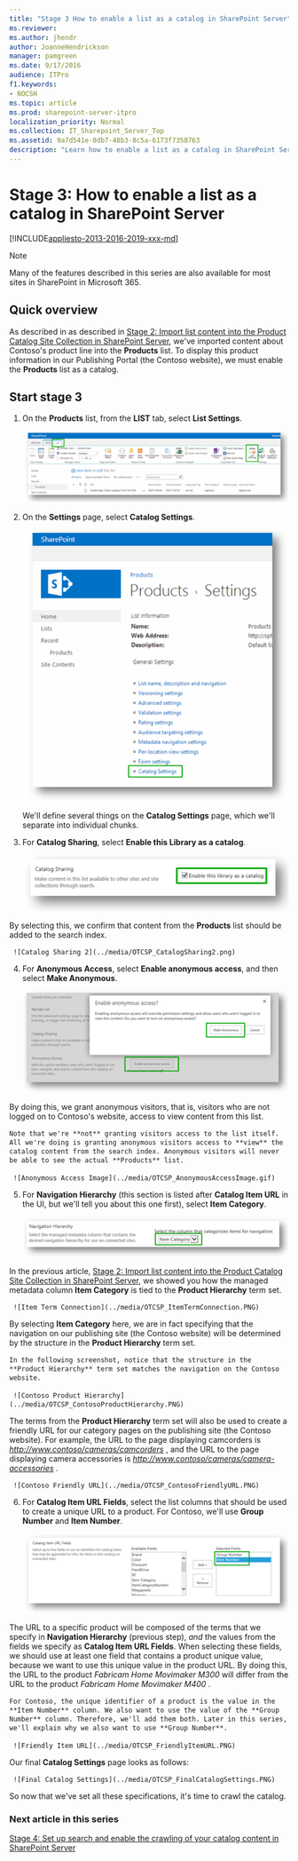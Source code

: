 ```yaml
---
title: "Stage 3 How to enable a list as a catalog in SharePoint Server"
ms.reviewer: 
ms.author: jhendr
author: JoanneHendrickson
manager: pamgreen
ms.date: 9/17/2016
audience: ITPro
f1.keywords:
- NOCSH
ms.topic: article
ms.prod: sharepoint-server-itpro
localization_priority: Normal
ms.collection: IT_Sharepoint_Server_Top
ms.assetid: 9a7d541e-8db7-48b3-8c5a-6173f7358763
description: "Learn how to enable a list as a catalog in SharePoint Server 2016."
---
```


# Stage 3: How to enable a list as a catalog in SharePoint Server

[!INCLUDE[appliesto-2013-2016-2019-xxx-md](../includes/appliesto-2013-2016-2019-xxx-md.md)]
  
> [!NOTE]
> Many of the features described in this series are also available for most sites in SharePoint in Microsoft 365. 
  
## Quick overview

As described in as described in [Stage 2: Import list content into the Product Catalog Site Collection in SharePoint Server](stage-2-import-list-content-into-the-product-catalog-site-collection.md), we've imported content about Contoso's product line into the **Products** list. To display this product information in our Publishing Portal (the Contoso website), we must enable the **Products** list as a catalog. 
  
## Start stage 3

1. On the **Products** list, from the **LIST** tab, select **List Settings**. 
    
     ![List Settings](../media/OTCSP_ListSettings.PNG)
  
2. On the **Settings** page, select **Catalog Settings**. 
    
     ![Catalog Settings](../media/OTCSP_CatalogSettings.png)
  
    We'll define several things on the **Catalog Settings** page, which we'll separate into individual chunks. 
    
3. For **Catalog Sharing**, select **Enable this Library as a catalog**. 
    
     ![Catalog Sharing](../media/OTCSP_CatalogSharing.PNG)
  
By selecting this, we confirm that content from the **Products** list should be added to the search index. 
    
     ![Catalog Sharing 2](../media/OTCSP_CatalogSharing2.png)
  
4. For **Anonymous Access**, select **Enable anonymous access**, and then select **Make Anonymous**. 
    
     ![Anonymous Access](../media/OTCSP_AnonymousAccess.PNG)
  
By doing this, we grant anonymous visitors, that is, visitors who are not logged on to Contoso's website, access to view content from this list.
    
    Note that we're **not** granting visitors access to the list itself. All we're doing is granting anonymous visitors access to **view** the catalog content from the search index. Anonymous visitors will never be able to see the actual **Products** list. 
    
     ![Anonymous Access Image](../media/OTCSP_AnonymousAccessImage.gif)
  
5. For **Navigation Hierarchy** (this section is listed after **Catalog Item URL** in the UI, but we'll tell you about this one first), select **Item Category**. 
    
     ![Navigation Hierarchy](../media/OTCSP_NavigationHierarchy.png)
  
In the previous article, [Stage 2: Import list content into the Product Catalog Site Collection in SharePoint Server](stage-2-import-list-content-into-the-product-catalog-site-collection.md), we showed you how the managed metadata column **Item Category** is tied to the **Product Hierarchy** term set. 
    
     ![Item Term Connection](../media/OTCSP_ItemTermConnection.PNG)
  
By selecting **Item Category** here, we are in fact specifying that the navigation on our publishing site (the Contoso website) will be determined by the structure in the **Product Hierarchy** term set. 
    
    In the following screenshot, notice that the structure in the **Product Hierarchy** term set matches the navigation on the Contoso website. 
    
     ![Contoso Product Hierarchy](../media/OTCSP_ContosoProductHierarchy.PNG)
  
The terms from the **Product Hierarchy** term set will also be used to create a friendly URL for our category pages on the publishing site (the Contoso website). For example, the URL to the page displaying camcorders is  *http://www.contoso/cameras/camcorders*  , and the URL to the page displaying camera accessories is  *http://www.contoso/cameras/camera-accessories*  . 
    
     ![Contoso Friendly URL](../media/OTCSP_ContosoFriendlyURL.PNG)
  
6. For **Catalog Item URL Fields**, select the list columns that should be used to create a unique URL to a product. For Contoso, we'll use **Group Number** and **Item Number**. 
    
     ![Item URL](../media/OTCSP_ItemURL.PNG)
  
The URL to a specific product will be composed of the terms that we specify in **Navigation Hierarchy** (previous step),  *and*  the values from the fields we specify as **Catalog Item URL Fields**. When selecting these fields, we should use at least one field that contains a product unique value, because we want to use this unique value in the product URL. By doing this, the URL to the product  *Fabricam Home Movimaker M300*  will differ from the URL to the product  *Fabricam Home Movimaker M400*  . 
    
    For Contoso, the unique identifier of a product is the value in the **Item Number** column. We also want to use the value of the **Group Number** column. Therefore, we'll add them both. Later in this series, we'll explain why we also want to use **Group Number**. 
    
     ![Friendly Item URL](../media/OTCSP_FriendlyItemURL.PNG)
  
Our final **Catalog Settings** page looks as follows: 
    
     ![Final Catalog Settings](../media/OTCSP_FinalCatalogSettings.PNG)
  
So now that we've set all these specifications, it's time to crawl the catalog.
  
### Next article in this series

[Stage 4: Set up search and enable the crawling of your catalog content in SharePoint Server](stage-4-set-up-search-and-enable-the-crawling-of-your-catalog-content.md)
  

